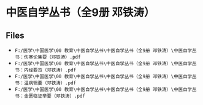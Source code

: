 # 中医自学丛书（全9册 邓铁涛）

## Files

- `F:/医学\中国医学\00 教育\中医自学丛书\中医自学丛书（全9册 邓铁涛）\中医自学丛书：伤寒论集要（邓铁涛）.pdf`
- `F:/医学\中国医学\00 教育\中医自学丛书\中医自学丛书（全9册 邓铁涛）\中医自学丛书：内经要览（邓铁涛）.pdf`
- `F:/医学\中国医学\00 教育\中医自学丛书\中医自学丛书（全9册 邓铁涛）\中医自学丛书：温病辑要（邓铁涛）.pdf`
- `F:/医学\中国医学\00 教育\中医自学丛书\中医自学丛书（全9册 邓铁涛）\中医自学丛书：金匮临证举要（邓铁涛）.pdf`
